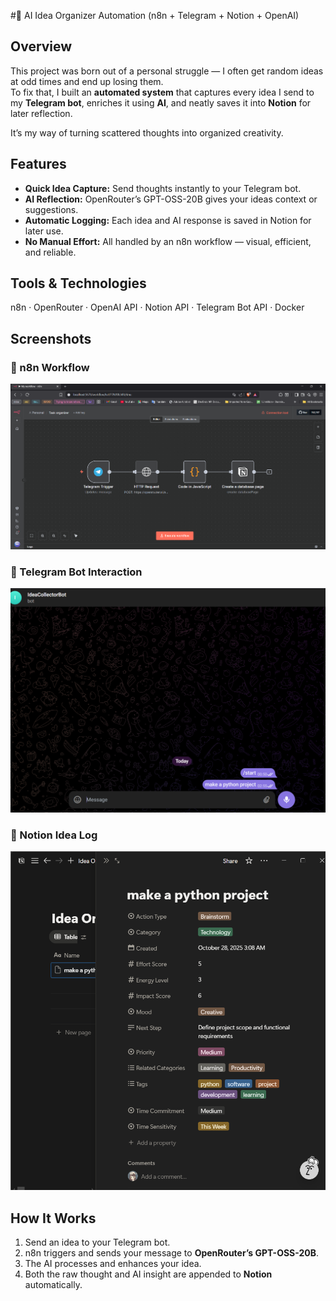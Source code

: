 #🌱 AI Idea Organizer Automation (n8n + Telegram + Notion + OpenAI)

## Overview  
This project was born out of a personal struggle — I often get random ideas at odd times and end up losing them.  
To fix that, I built an **automated system** that captures every idea I send to my **Telegram bot**, enriches it using **AI**, and neatly saves it into **Notion** for later reflection.  

It’s my way of turning scattered thoughts into organized creativity.  

## Features  
- **Quick Idea Capture:** Send thoughts instantly to your Telegram bot.  
- **AI Reflection:** OpenRouter’s GPT-OSS-20B gives your ideas context or suggestions.  
- **Automatic Logging:** Each idea and AI response is saved in Notion for later use.  
- **No Manual Effort:** All handled by an n8n workflow — visual, efficient, and reliable.  

## Tools & Technologies  
n8n · OpenRouter · OpenAI API · Notion API · Telegram Bot API · Docker  

## Screenshots  
### 🔸 n8n Workflow
![n8n Workflow](assets/workflow.png)

### 🔸 Telegram Bot Interaction
![Telegram Bot](assets/telegram.png)

### 🔸 Notion Idea Log
![Notion Database](assets/notion.png)


## How It Works  
1. Send an idea to your Telegram bot.  
2. n8n triggers and sends your message to **OpenRouter’s GPT-OSS-20B**.  
3. The AI processes and enhances your idea.  
4. Both the raw thought and AI insight are appended to **Notion** automatically.  
